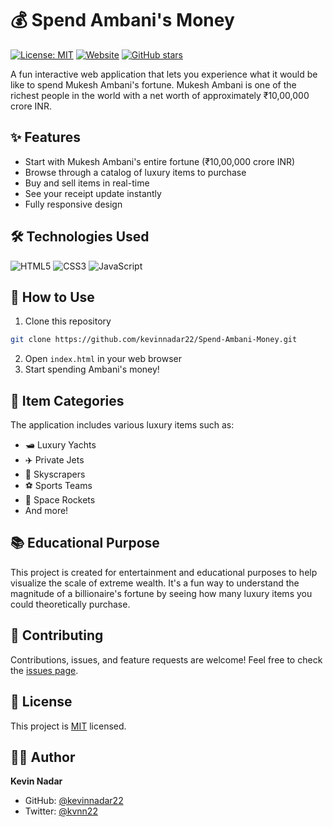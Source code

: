 # 💰 Spend Ambani's Money

[![License: MIT](https://img.shields.io/badge/License-MIT-yellow.svg)](https://opensource.org/licenses/MIT)
[![Website](https://img.shields.io/website?url=https://spendambanimoney.in)](https://spendambanimoney.in)
[![GitHub stars](https://img.shields.io/github/stars/kevinnadar22/Spend-Ambani-Money?style=social)](https://github.com/kevinnadar22/Spend-Ambani-Money/stargazers)

A fun interactive web application that lets you experience what it would be like to spend Mukesh Ambani's fortune. Mukesh Ambani is one of the richest people in the world with a net worth of approximately ₹10,00,000 crore INR.

## ✨ Features

- Start with Mukesh Ambani's entire fortune (₹10,00,000 crore INR) 
- Browse through a catalog of luxury items to purchase
- Buy and sell items in real-time
- See your receipt update instantly
- Fully responsive design

## 🛠️ Technologies Used

![HTML5](https://img.shields.io/badge/HTML5-E34F26?style=for-the-badge&logo=html5&logoColor=white)
![CSS3](https://img.shields.io/badge/CSS3-1572B6?style=for-the-badge&logo=css3&logoColor=white)
![JavaScript](https://img.shields.io/badge/JavaScript-F7DF1E?style=for-the-badge&logo=javascript&logoColor=black)

## 🚀 How to Use

1. Clone this repository
```bash
git clone https://github.com/kevinnadar22/Spend-Ambani-Money.git
```
2. Open `index.html` in your web browser
3. Start spending Ambani's money!

## 🎯 Item Categories

The application includes various luxury items such as:
- 🛥️ Luxury Yachts
- ✈️ Private Jets
- 🏢 Skyscrapers
- ⚽ Sports Teams
- 🚀 Space Rockets
- And more!

## 📚 Educational Purpose

This project is created for entertainment and educational purposes to help visualize the scale of extreme wealth. It's a fun way to understand the magnitude of a billionaire's fortune by seeing how many luxury items you could theoretically purchase.

## 🤝 Contributing

Contributions, issues, and feature requests are welcome! Feel free to check the [issues page](https://github.com/kevinnadar22/Spend-Ambani-Money/issues).


## 📝 License

This project is [MIT](https://opensource.org/licenses/MIT) licensed.

## 👨‍💻 Author

**Kevin Nadar**
- GitHub: [@kevinnadar22](https://github.com/kevinnadar22)
- Twitter: [@kvnn22](https://x.com/kvnn22)


